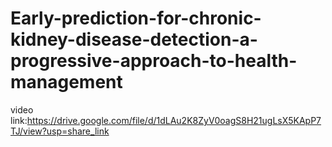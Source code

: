 # Early-prediction-for-chronic-kidney-disease-detection-a-progressive-approach-to-health-management

video link:https://drive.google.com/file/d/1dLAu2K8ZyV0oagS8H21ugLsX5KApP7TJ/view?usp=share_link
